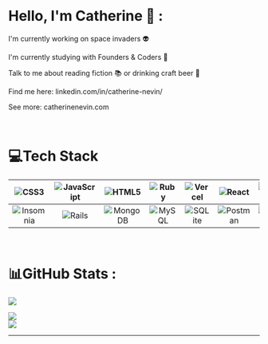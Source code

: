 <!-- ### Hello, I'm Catherine 👋

Currently working on space invaders 👽 

Currently studying with Founders & Coders 🌱

Talk to me about fiction 📚 or drinking craft beer 🍻

Find me here: linkedin.com/in/catherine-nevin/

Visit: catherinenevin.com
--!>


<!--
**Catherinen29/Catherinen29** is a ✨ _special_ ✨ repository because its `README.md` (this file) appears on your GitHub profile.

Here are some ideas to get you started:

- 🔭 I’m currently working on ...
- 🌱 I’m currently learning ...
- 👯 I’m looking to collaborate on ...
- 🤔 I’m looking for help with ...
- 💬 Ask me about ...
- 📫 How to reach me: ...
- 😄 Pronouns: ...
- ⚡ Fun fact: ...
-->

<br/>

# Hello, I'm Catherine 👋 :
I'm currently working on space invaders 👽 

I'm currently studying with Founders & Coders 🌱

Talk to me about reading fiction 📚 or drinking craft beer 🍻

Find me here: linkedin.com/in/catherine-nevin/

See more: catherinenevin.com

<br/>

# 💻Tech Stack
| ![CSS3](https://img.shields.io/badge/css3-%231572B6.svg?style=for-the-badge&logo=css3&logoColor=white) | ![JavaScript](https://img.shields.io/badge/javascript-%23323330.svg?style=for-the-badge&logo=javascript&logoColor=%23F7DF1E) | ![HTML5](https://img.shields.io/badge/html5-%23E34F26.svg?style=for-the-badge&logo=html5&logoColor=white) | ![Ruby](https://img.shields.io/badge/ruby-%23CC342D.svg?style=for-the-badge&logo=ruby&logoColor=white) | ![Vercel](https://img.shields.io/badge/vercel-%23000000.svg?style=for-the-badge&logo=vercel&logoColor=white) | ![React](https://img.shields.io/badge/react-%2320232a.svg?style=for-the-badge&logo=react&logoColor=%2361DAFB)  | ![NPM](https://img.shields.io/badge/NPM-%23000000.svg?style=for-the-badge&logo=npm&logoColor=white) |
|:---------------------:|:--------------------:|:---------------:|:--------------------:|:---------------:|:--------------------:|:---------------:|
| ![Insomnia](https://img.shields.io/badge/Insomnia-black?style=for-the-badge&logo=insomnia&logoColor=5849BE) | ![Rails](https://img.shields.io/badge/rails-%23CC0000.svg?style=for-the-badge&logo=ruby-on-rails&logoColor=white) | ![MongoDB](https://img.shields.io/badge/MongoDB-%234ea94b.svg?style=for-the-badge&logo=mongodb&logoColor=white) | ![MySQL](https://img.shields.io/badge/mysql-%2300f.svg?style=for-the-badge&logo=mysql&logoColor=white) | ![SQLite](https://img.shields.io/badge/sqlite-%2307405e.svg?style=for-the-badge&logo=sqlite&logoColor=white) | ![Postman](https://img.shields.io/badge/Postman-FF6C37?style=for-the-badge&logo=postman&logoColor=white) | ![Notion](https://img.shields.io/badge/Notion-%23000000.svg?style=for-the-badge&logo=notion&logoColor=white) |

<br/>

# 📊GitHub Stats :
  ![](https://github-readme-stats.vercel.app/api?username=catherinen29&theme=blueberry&hide_border=true&include_all_commits=false&count_private=false)<br/>


![](https://github-readme-streak-stats.herokuapp.com/?user=catherinen29&theme=blueberry&hide_border=true)<br/>
![](https://github-readme-stats.vercel.app/api/top-langs/?username=catherinen29&theme=blueberry&hide_border=true&include_all_commits=false&count_private=false&layout=compact)

---

<!--
[![](https://visitcount.itsvg.in/api?id=catherinen29&icon=0&color=0)](https://visitcount.itsvg.in)
-->
